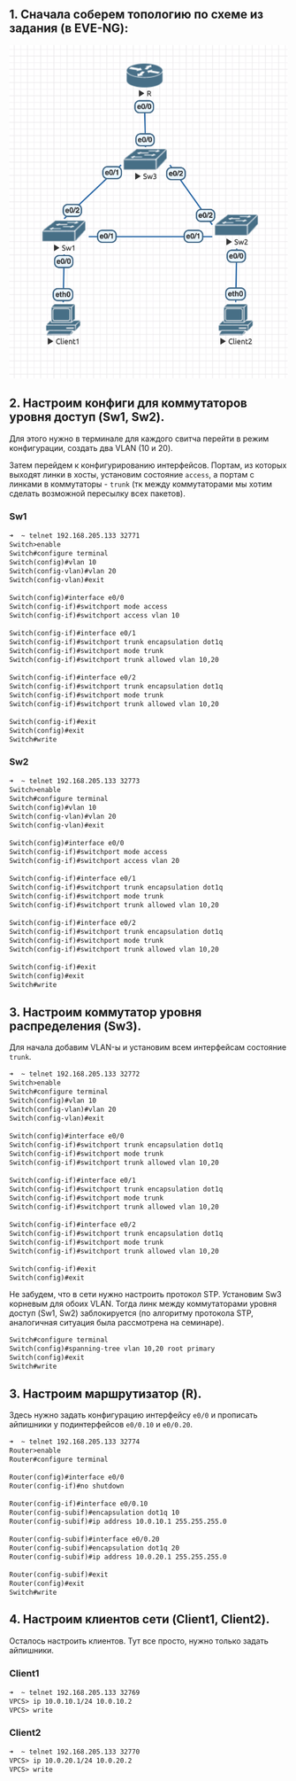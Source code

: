 ## 1. Сначала соберем топологию по схеме из задания (в EVE-NG):

![topology](imgs/1.png)

## 2. Настроим конфиги для коммутаторов уровня доступ (Sw1, Sw2).

Для этого нужно в терминале для каждого свитча перейти в режим конфигурации, создать два VLAN (10 и 20).

Затем перейдем к конфигурированию интерфейсов. Портам, из которых выходят линки в хосты, установим состояние `access`, а портам c линками в коммутаторы - `trunk` (тк между коммутаторами мы хотим сделать возможной пересылку всех пакетов).

### Sw1

```
➜  ~ telnet 192.168.205.133 32771
Switch>enable
Switch#configure terminal
Switch(config)#vlan 10
Switch(config-vlan)#vlan 20
Switch(config-vlan)#exit

Switch(config)#interface e0/0
Switch(config-if)#switchport mode access
Switch(config-if)#switchport access vlan 10

Switch(config-if)#interface e0/1
Switch(config-if)#switchport trunk encapsulation dot1q 
Switch(config-if)#switchport mode trunk
Switch(config-if)#switchport trunk allowed vlan 10,20

Switch(config-if)#interface e0/2                      
Switch(config-if)#switchport trunk encapsulation dot1q
Switch(config-if)#switchport mode trunk               
Switch(config-if)#switchport trunk allowed vlan 10,20

Switch(config-if)#exit
Switch(config)#exit
Switch#write
```

### Sw2

```
➜  ~ telnet 192.168.205.133 32773
Switch>enable
Switch#configure terminal
Switch(config)#vlan 10
Switch(config-vlan)#vlan 20
Switch(config-vlan)#exit

Switch(config)#interface e0/0
Switch(config-if)#switchport mode access
Switch(config-if)#switchport access vlan 20

Switch(config-if)#interface e0/1
Switch(config-if)#switchport trunk encapsulation dot1q 
Switch(config-if)#switchport mode trunk
Switch(config-if)#switchport trunk allowed vlan 10,20

Switch(config-if)#interface e0/2                      
Switch(config-if)#switchport trunk encapsulation dot1q
Switch(config-if)#switchport mode trunk               
Switch(config-if)#switchport trunk allowed vlan 10,20

Switch(config-if)#exit
Switch(config)#exit
Switch#write
```

## 3. Настроим коммутатор уровня распределения (Sw3).

Для начала добавим VLAN-ы и установим всем интерфейсам состояние `trunk`.

```
➜  ~ telnet 192.168.205.133 32772
Switch>enable
Switch#configure terminal
Switch(config)#vlan 10
Switch(config-vlan)#vlan 20
Switch(config-vlan)#exit

Switch(config)#interface e0/0
Switch(config-if)#switchport trunk encapsulation dot1q 
Switch(config-if)#switchport mode trunk
Switch(config-if)#switchport trunk allowed vlan 10,20

Switch(config-if)#interface e0/1
Switch(config-if)#switchport trunk encapsulation dot1q 
Switch(config-if)#switchport mode trunk
Switch(config-if)#switchport trunk allowed vlan 10,20

Switch(config-if)#interface e0/2                      
Switch(config-if)#switchport trunk encapsulation dot1q
Switch(config-if)#switchport mode trunk               
Switch(config-if)#switchport trunk allowed vlan 10,20

Switch(config-if)#exit
Switch(config)#exit
```

Не забудем, что в сети нужно настроить протокол STP. Установим Sw3 корневым для обоих VLAN. Тогда линк между коммутаторами уровня доступ (Sw1, Sw2) заблокируется (по алгоритму протокола STP, аналогичная ситуация была рассмотрена на семинаре).

```
Switch#configure terminal                
Switch(config)#spanning-tree vlan 10,20 root primary
Switch(config)#exit
Switch#write
```

## 3. Настроим маршрутизатор (R).

Здесь нужно задать конфигурацию интерфейсу `e0/0` и прописать айпишники у подинтерфейсов `e0/0.10` и `e0/0.20`.

```
➜  ~ telnet 192.168.205.133 32774
Router>enable
Router#configure terminal

Router(config)#interface e0/0
Router(config-if)#no shutdown

Router(config-if)#interface e0/0.10
Router(config-subif)#encapsulation dot1q 10
Router(config-subif)#ip address 10.0.10.1 255.255.255.0

Router(config-subif)#interface e0/0.20
Router(config-subif)#encapsulation dot1q 20            
Router(config-subif)#ip address 10.0.20.1 255.255.255.0

Router(config-subif)#exit
Router(config)#exit
Switch#write
```

## 4. Настроим клиентов сети (Client1, Client2).

Осталось настроить клиентов. Тут все просто, нужно только задать айпишники.

### Client1

```
➜  ~ telnet 192.168.205.133 32769
VPCS> ip 10.0.10.1/24 10.0.10.2
VPCS> write
```

### Client2

```
➜  ~ telnet 192.168.205.133 32770
VPCS> ip 10.0.20.1/24 10.0.20.2
VPCS> write
```
